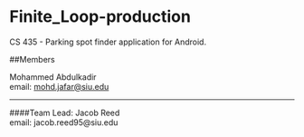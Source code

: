 # Finite_Loop-production
CS 435 - Parking spot finder application for Android.

##Members 

Mohammed Abdulkadir <br> 
email: mohd.jafar@siu.edu
<hr>
####Team Lead: 
Jacob Reed<br>
email: jacob.reed95@siu.edu


